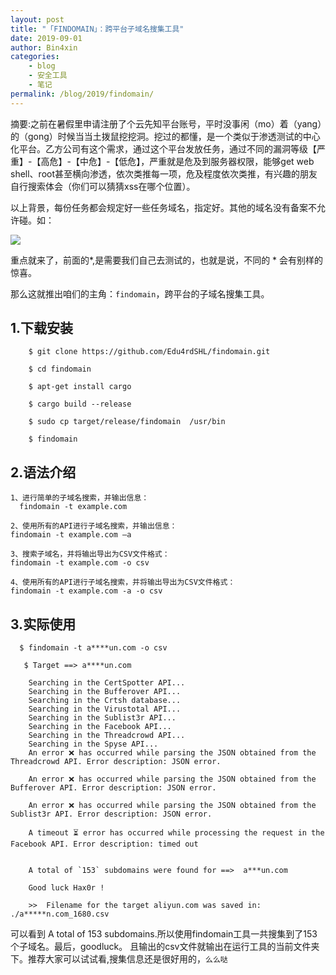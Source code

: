 ```yaml
---
layout: post
title: "「FINDOMAIN」：跨平台子域名搜集工具"
date: 2019-09-01
author: Bin4xin
categories:
    - blog
    - 安全工具
    - 笔记
permalink: /blog/2019/findomain/
---
```


摘要:之前在暑假里申请注册了个云先知平台账号，平时没事闲（mo）着（yang）的（gong）时候当当土拨鼠挖挖洞。挖过的都懂，是一个类似于渗透测试的中心化平台。乙方公司有这个需求，通过这个平台发放任务，通过不同的漏洞等级【严重】-【高危】-【中危】-【低危】，严重就是危及到服务器权限，能够get web shell、root甚至横向渗透，依次类推每一项，危及程度依次类推，有兴趣的朋友自行搜索体会（你们可以猜猜xss在哪个位置）。

以上背景，每份任务都会规定好一些任务域名，指定好。其他的域名没有备案不允许碰。如：

![](https://bbs-img-cbc-cn.obs.cn-north-1.myhuaweicloud.com/data/attachment/forum/201909/14/2338011n3xy9n7wtdbjk36.png)

重点就来了，前面的*,是需要我们自己去测试的，也就是说，不同的 * 会有别样的惊喜。


那么这就推出咱们的主角：`findomain`，跨平台的子域名搜集工具。

## 1.下载安装
```
    $ git clone https://github.com/Edu4rdSHL/findomain.git

    $ cd findomain

    $ apt-get install cargo

    $ cargo build --release

    $ sudo cp target/release/findomain  /usr/bin

    $ findomain
```
## 2.语法介绍

```
1、进行简单的子域名搜索，并输出信息：
  findomain -t example.com

2、使用所有的API进行子域名搜索，并输出信息：
findomain -t example.com –a

3、搜索子域名，并将输出导出为CSV文件格式：
findomain -t example.com -o csv

4、使用所有的API进行子域名搜索，并将输出导出为CSV文件格式：
findomain -t example.com -a -o csv
```

## 3.实际使用

```
  $ findomain -t a****un.com -o csv

   $ Target ==> a****un.com

    Searching in the CertSpotter API...
    Searching in the Bufferover API...
    Searching in the Crtsh database...
    Searching in the Virustotal API...
    Searching in the Sublist3r API...
    Searching in the Facebook API...
    Searching in the Threadcrowd API...
    Searching in the Spyse API...
    An error ❌ has occurred while parsing the JSON obtained from the Threadcrowd API. Error description: JSON error.

    An error ❌ has occurred while parsing the JSON obtained from the Bufferover API. Error description: JSON error.

    An error ❌ has occurred while parsing the JSON obtained from the Sublist3r API. Error description: JSON error.

    A timeout ⏳ error has occurred while processing the request in the Facebook API. Error description: timed out


    A total of `153` subdomains were found for ==>  a***un.com

    Good luck Hax0r !

    >>  Filename for the target aliyun.com was saved in: ./a*****n.com_1680.csv
```

可以看到 A total of 153 subdomains.所以使用findomain工具一共搜集到了153个子域名。最后，goodluck。
且输出的csv文件就输出在运行工具的当前文件夹下。推荐大家可以试试看,搜集信息还是很好用的，`么么哒`

